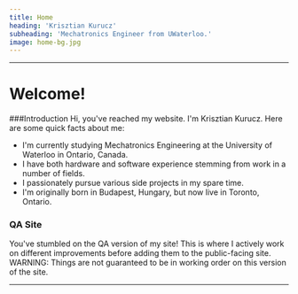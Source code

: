 ```yaml
---
title: Home
heading: 'Krisztian Kurucz'
subheading: 'Mechatronics Engineer from UWaterloo.'
image: home-bg.jpg
---
```


---
# Welcome!

###Introduction
Hi, you've reached my website. I'm Krisztian Kurucz. Here are some quick facts about me: 
* I'm currently studying Mechatronics Engineering at the University of Waterloo in Ontario, Canada.
* I have both hardware and software experience stemming from work in a number of fields.
* I passionately pursue various side projects in my spare time.
* I'm originally born in Budapest, Hungary, but now live in Toronto, Ontario.

### QA Site

You've stumbled on the QA version of my site! This is where I actively work on different improvements before adding them to the public-facing site. WARNING: Things are not guaranteed to be in working order on this version of the site.

---